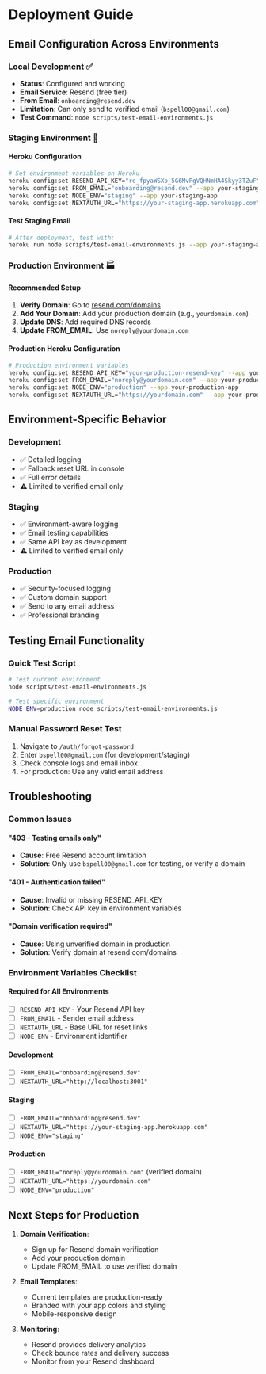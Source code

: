 # Deployment Guide

## Email Configuration Across Environments

### Local Development ✅
- **Status**: Configured and working
- **Email Service**: Resend (free tier)
- **From Email**: `onboarding@resend.dev`
- **Limitation**: Can only send to verified email (`bspell00@gmail.com`)
- **Test Command**: `node scripts/test-email-environments.js`

### Staging Environment 🚀

#### Heroku Configuration
```bash
# Set environment variables on Heroku
heroku config:set RESEND_API_KEY="re_fpyaWSXb_5G6MvFgVQHNmHA4Skyy3TZuF" --app your-staging-app
heroku config:set FROM_EMAIL="onboarding@resend.dev" --app your-staging-app
heroku config:set NODE_ENV="staging" --app your-staging-app
heroku config:set NEXTAUTH_URL="https://your-staging-app.herokuapp.com" --app your-staging-app
```

#### Test Staging Email
```bash
# After deployment, test with:
heroku run node scripts/test-email-environments.js --app your-staging-app
```

### Production Environment 🏭

#### Recommended Setup
1. **Verify Domain**: Go to [resend.com/domains](https://resend.com/domains)
2. **Add Your Domain**: Add your production domain (e.g., `yourdomain.com`)
3. **Update DNS**: Add required DNS records
4. **Update FROM_EMAIL**: Use `noreply@yourdomain.com`

#### Production Heroku Configuration
```bash
# Production environment variables
heroku config:set RESEND_API_KEY="your-production-resend-key" --app your-production-app
heroku config:set FROM_EMAIL="noreply@yourdomain.com" --app your-production-app
heroku config:set NODE_ENV="production" --app your-production-app
heroku config:set NEXTAUTH_URL="https://yourdomain.com" --app your-production-app
```

## Environment-Specific Behavior

### Development
- ✅ Detailed logging
- ✅ Fallback reset URL in console
- ✅ Full error details
- ⚠️ Limited to verified email only

### Staging  
- ✅ Environment-aware logging
- ✅ Email testing capabilities
- ✅ Same API key as development
- ⚠️ Limited to verified email only

### Production
- ✅ Security-focused logging
- ✅ Custom domain support
- ✅ Send to any email address
- ✅ Professional branding

## Testing Email Functionality

### Quick Test Script
```bash
# Test current environment
node scripts/test-email-environments.js

# Test specific environment
NODE_ENV=production node scripts/test-email-environments.js
```

### Manual Password Reset Test
1. Navigate to `/auth/forgot-password`
2. Enter `bspell00@gmail.com` (for development/staging)
3. Check console logs and email inbox
4. For production: Use any valid email address

## Troubleshooting

### Common Issues

#### "403 - Testing emails only"
- **Cause**: Free Resend account limitation
- **Solution**: Only use `bspell00@gmail.com` for testing, or verify a domain

#### "401 - Authentication failed"
- **Cause**: Invalid or missing RESEND_API_KEY
- **Solution**: Check API key in environment variables

#### "Domain verification required"
- **Cause**: Using unverified domain in production
- **Solution**: Verify domain at resend.com/domains

### Environment Variables Checklist

#### Required for All Environments
- [ ] `RESEND_API_KEY` - Your Resend API key
- [ ] `FROM_EMAIL` - Sender email address
- [ ] `NEXTAUTH_URL` - Base URL for reset links
- [ ] `NODE_ENV` - Environment identifier

#### Development
- [ ] `FROM_EMAIL="onboarding@resend.dev"`
- [ ] `NEXTAUTH_URL="http://localhost:3001"`

#### Staging
- [ ] `FROM_EMAIL="onboarding@resend.dev"`
- [ ] `NEXTAUTH_URL="https://your-staging-app.herokuapp.com"`
- [ ] `NODE_ENV="staging"`

#### Production
- [ ] `FROM_EMAIL="noreply@yourdomain.com"` (verified domain)
- [ ] `NEXTAUTH_URL="https://yourdomain.com"`
- [ ] `NODE_ENV="production"`

## Next Steps for Production

1. **Domain Verification**:
   - Sign up for Resend domain verification
   - Add your production domain
   - Update FROM_EMAIL to use verified domain

2. **Email Templates**:
   - Current templates are production-ready
   - Branded with your app colors and styling
   - Mobile-responsive design

3. **Monitoring**:
   - Resend provides delivery analytics
   - Check bounce rates and delivery success
   - Monitor from your Resend dashboard